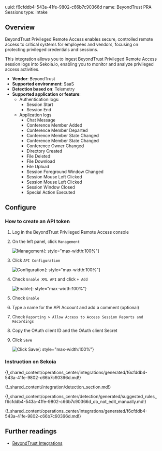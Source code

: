 uuid: f6cfddb4-543a-41fe-9802-c66b7c90366d
name: BeyondTrust PRA Sessions
type: intake

## Overview

BeyondTrust Privileged Remote Access enables secure, controlled remote access to critical systems for employees and vendors, focusing on protecting privileged credentials and sessions.

This integration allows you to ingest BeyondTrust Privileged Remote Access session logs into Sekoia.io, enabling you to monitor and analyze privileged access activities.

- **Vendor**: BeyondTrust
- **Supported environment**: SaaS
- **Detection based on**: Telemetry
- **Supported application or feature**:
    - Authentication logs:
        - Session Start
        - Session End
    - Application logs
        - Chat Message
        - Conference Member Added
        - Conference Member Departed
        - Conference Member State Changed
        - Conference Member State Changed
        - Conference Owner Changed
        - Directory Created
        - File Deleted
        - File Download
        - File Upload
        - Session Foreground Window Changed
        - Session Mouse Left Clicked
        - Session Mouse Left Clicked
        - Session Window Closed
        - Special Action Executed

## Configure

### How to create an API token

1. Log in the BeyondTrust Privileged Remote Access console
2. On the left panel, click `Management`

    ![Management](/assets/operation_center/integration_catalog/cloud_and_saas/beyondtrust/01_management.png){: style="max-width:100%"}

3. Click `API Configuration`
   
    ![Configuration](/assets/operation_center/integration_catalog/cloud_and_saas/beyondtrust/02_configuration.png){: style="max-width:100%"}

4. Check `Enable XML API` and click `+ Add`

    ![Enable](/assets/operation_center/integration_catalog/cloud_and_saas/beyondtrust/03_enable_api_key.png){: style="max-width:100%"}

5. Check `Enable`
6. Type a name for the API Account and add a comment (optional)
7. Check `Reporting > Allow Access to Access Session Reports and Recordings`
8. Copy the OAuth client ID and the OAuth client Secret
9. Click `Save`

    ![Click Save](/assets/operation_center/integration_catalog/cloud_and_saas/beyondtrust/04_create_api_key.png){: style="max-width:100%"}

### Instruction on Sekoia

{!_shared_content/operations_center/integrations/generated/f6cfddb4-543a-41fe-9802-c66b7c90366d.md!}

{!_shared_content/integration/detection_section.md!}

{!_shared_content/operations_center/detection/generated/suggested_rules_f6cfddb4-543a-41fe-9802-c66b7c90366d_do_not_edit_manually.md!}

{!_shared_content/operations_center/integrations/generated/f6cfddb4-543a-41fe-9802-c66b7c90366d.md!}

## Further readings

- [BeyondTrust Integrations](https://docs.beyondtrust.com/bt-docs/docs/integrations)
